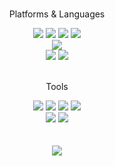 

<div align=center>
	<!-- <h3> Hi there 👋 </h3> -->
	<!-- <h3> Tech Stack </h3> -->
	<br>
	<p> Platforms & Languages </p>
</div>
<div align="center">
	<img src="https://img.shields.io/badge/HTML5-E34F26?style=flat&logo=HTML5&logoColor=white" />
	<img src="https://img.shields.io/badge/CSS3-1572B6?style=flat&logo=CSS3&logoColor=white" />
	<img src="https://img.shields.io/badge/JavaScript-F7DF1E?style=flat&logo=JavaScript&logoColor=white" />
	<img src="https://img.shields.io/badge/jQuery-0769AD?style=flat&logo=jQuery&logoColor=white" />
	<br>
	<img src="https://img.shields.io/badge/Bootstrap-7952B?style=flat&logo=Bootstrap&logoColor=white" />
	<br>
	<img src="https://img.shields.io/badge/OracleDB-4479A1?style=flat&logo=OracleDB&logoColor=white" />
	<img src="https://img.shields.io/badge/MySQL-4479A1?style=flat&logo=MySQL&logoColor=white" />
<!-- 	<img src="https://img.shields.io/badge/Ruby-ff0000?style=flat&logo=Ruby&logoColor=white" /> -->
	<br>
  
</div>
<br>
<div align=center>
	<p> Tools </p>
</div>
<div align=center>
  <img src="https://img.shields.io/badge/Visual%20Studio%20Code-007ACC?style=flat&logo=VisualStudioCode&logoColor=white" />
	<img src="https://img.shields.io/badge/Eclipse%20IDE-2C2255?style=flat&logo=EclipseIDE&logoColor=white" />
	<img src="https://img.shields.io/badge/spring%20-6DB33F?style=flat&logo=spring&logoColor=white" />
  <img src="https://img.shields.io/badge/Miro-050038?style=flat&logo=Miro&logoColor=white" />
	<br>
  <img src="https://img.shields.io/badge/GitHub-181717?style=flat&logo=GitHub&logoColor=white" />
  <img src="https://img.shields.io/badge/Notion-000000?style=flat&logo=Notion&logoColor=white" />
</div>
<br><br>
<div align=center>
<img src="https://github-readme-stats.vercel.app/api/top-langs/?username=zingo10&layout=compact"><br><br>
</div>
<!-- <div align=center>
<img src="https://github-readme-stats.vercel.app/api?username=zingo10&show_icons=true">
</div> -->
